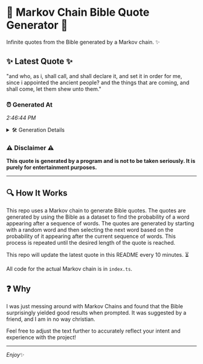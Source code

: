 # 📖 Markov Chain Bible Quote Generator 📖

Infinite quotes from the Bible generated by a Markov chain. ✨

## ✨ Latest Quote ✨
"and who, as i, shall call, and shall declare it, and set it in order for me, since i appointed the ancient people? and the things that are coming, and shall come, let them shew unto them."

### ⏰ Generated At
*2:46:44 PM*

<details>
    <summary>🛠️ Generation Details</summary>
    <p>
        <strong>🌱 Seed:</strong> and<br>
        <strong>🔄 Iterations:</strong> 36<br>
        <strong>📜 Context History:</strong><br>[ and ]: who,<br>[ and, who, ]: as<br>[ and, who,, as ]: i,<br>[ and, who,, as, i, ]: shall<br>[ and, who,, as, i,, shall ]: call,<br>[ and, who,, as, i,, shall, call, ]: and<br>[ who,, as, i,, shall, call,, and ]: shall<br>[ as, i,, shall, call,, and, shall ]: declare<br>[ i,, shall, call,, and, shall, declare ]: it,<br>[ shall, call,, and, shall, declare, it, ]: and<br>[ call,, and, shall, declare, it,, and ]: set<br>[ and, shall, declare, it,, and, set ]: it<br>[ shall, declare, it,, and, set, it ]: in<br>[ declare, it,, and, set, it, in ]: order<br>[ it,, and, set, it, in, order ]: for<br>[ and, set, it, in, order, for ]: me,<br>[ set, it, in, order, for, me, ]: since<br>[ it, in, order, for, me,, since ]: i<br>[ in, order, for, me,, since, i ]: appointed<br>[ order, for, me,, since, i, appointed ]: the<br>[ for, me,, since, i, appointed, the ]: ancient<br>[ me,, since, i, appointed, the, ancient ]: people?<br>[ since, i, appointed, the, ancient, people? ]: and<br>[ i, appointed, the, ancient, people?, and ]: the<br>[ appointed, the, ancient, people?, and, the ]: things<br>[ the, ancient, people?, and, the, things ]: that<br>[ ancient, people?, and, the, things, that ]: are<br>[ people?, and, the, things, that, are ]: coming,<br>[ and, the, things, that, are, coming, ]: and<br>[ the, things, that, are, coming,, and ]: shall<br>[ things, that, are, coming,, and, shall ]: come,<br>[ that, are, coming,, and, shall, come, ]: let<br>[ are, coming,, and, shall, come,, let ]: them<br>[ coming,, and, shall, come,, let, them ]: shew<br>[ and, shall, come,, let, them, shew ]: unto<br>[ shall, come,, let, them, shew, unto ]: them.<br>
    </p>
</details>

### ⚠️ Disclaimer ⚠️
**This quote is generated by a program and is not to be taken seriously. It is purely for entertainment purposes.**

---

## 🔍 How It Works

This repo uses a Markov chain to generate Bible quotes. The quotes are generated by using the Bible as a dataset to find the probability of a word appearing after a sequence of words. The quotes are generated by starting with a random word and then selecting the next word based on the probability of it appearing after the current sequence of words. This process is repeated until the desired length of the quote is reached.

This repo will update the latest quote in this README every 10 minutes. ⏳

All code for the actual Markov chain is in `index.ts`.

## ❓ Why

I was just messing around with Markov Chains and found that the Bible surprisingly yielded good results when prompted. 
It was suggested by a friend, and I am in no way christian.

Feel free to adjust the text further to accurately reflect your intent and experience with the project!

---

*Enjoy*✨
